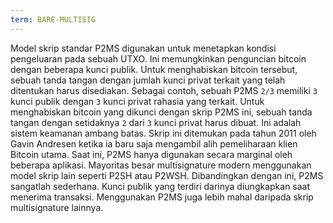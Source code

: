 ```yaml
---
term: BARE-MULTISIG
---
```


Model skrip standar P2MS digunakan untuk menetapkan kondisi pengeluaran pada sebuah UTXO. Ini memungkinkan penguncian bitcoin dengan beberapa kunci publik. Untuk menghabiskan bitcoin tersebut, sebuah tanda tangan dengan jumlah kunci privat terkait yang telah ditentukan harus disediakan. Sebagai contoh, sebuah P2MS `2/3` memiliki `3` kunci publik dengan `3` kunci privat rahasia yang terkait. Untuk menghabiskan bitcoin yang dikunci dengan skrip P2MS ini, sebuah tanda tangan dengan setidaknya `2` dari `3` kunci privat harus dibuat. Ini adalah sistem keamanan ambang batas. Skrip ini ditemukan pada tahun 2011 oleh Gavin Andresen ketika ia baru saja mengambil alih pemeliharaan klien Bitcoin utama. Saat ini, P2MS hanya digunakan secara marginal oleh beberapa aplikasi. Mayoritas besar multisignature modern menggunakan model skrip lain seperti P2SH atau P2WSH. Dibandingkan dengan ini, P2MS sangatlah sederhana. Kunci publik yang terdiri darinya diungkapkan saat menerima transaksi. Menggunakan P2MS juga lebih mahal daripada skrip multisignature lainnya.